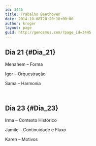 ```yaml
---
id: 3445
title: Trabalho Beethoven
date: 2014-10-08T20:20:18+00:00
author: kroger
layout: page
guid: http://genosmus.com/?page_id=3445
---
```

## **Dia 21** {#Dia_21}

Menahem &#8211; Forma

Igor &#8211; Orquestração

Sama &#8211; Harmonia

&nbsp;

## **Dia 23** {#Dia_23}

Irma &#8211; Contexto Histórico

Jamile &#8211; Continuidade e Fluxo

Karen &#8211; Motivos